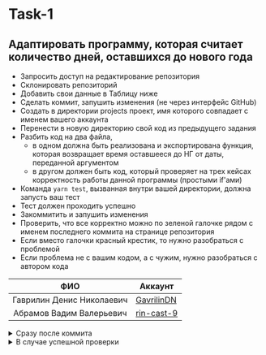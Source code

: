 # Task-1
## Адаптировать программу, которая считает количество дней, оставшихся до нового года   
- Запросить доступ на редактирование репозитория
- Склонировать репозиторий
- Добавить свои данные в Таблицу ниже
- Сделать коммит, запушить изменения (не через интерфейс GitHub)
- Создать в директории projects проект, имя которого совпадает с именем вашего аккаунта
- Перенести в новую директорию свой код из предыдущего задания
- Разбить код на два файла, 
	- в одном должна быть реализована и экспортирована функция, которая возвращает время оставшееся до НГ от даты, переданной аргументом
	- в другом должен быть код, который проверяет на трех кейсах корректность работы данной программы
(простыми if'ами)
- Команда `yarn test`, вызванная внутри вашей директории, должна запусть ваш тест
- Тест должен проходить успешно
- Закоммитить и запушить изменения
- Проверить, что все корректно можно по зеленой галочке рядом с именем последнего коммита на странице репозитория
- Если вместо галочки красный крестик, то нужно разобраться с проблемой
- Если проблема не с вашим кодом, а с чужим, нужно разобраться с автором кода


| ФИО | Аккаунт |
| :-:	|  ---	|
| Гаврилин Денис Николаевич | [GavrilinDN](//github.com/gavrilindn) |
| Абрамов Вадим Валерьевич | [rin-cast-9](https://github.com/rin-cast-9) |


<details>
<summary>Сразу после коммита</summary>
	
![image](https://github.com/user-attachments/assets/0eeb0610-4045-4cad-9078-2ba15fe0a4b0)
![image](https://github.com/user-attachments/assets/73be8577-37c7-4365-8393-8b3c08897bb6)
</details>

<details>
<summary>В случае успешной проверки</summary>
	
![image](https://github.com/user-attachments/assets/0d1c6dc8-bb19-49b6-b464-d147b306d82e)
![image](https://github.com/user-attachments/assets/ee9ff287-2522-4e39-b270-b60bce663889)
</details>

